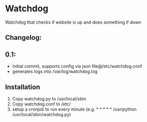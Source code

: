 Watchdog
========

Watchdog that checks if website is up and does something if down


Changelog:
--------

0.1:
--------
* Initial commit, supports config via json file@/etc/watchdog.conf
* generates logs into /var/log/watchdog.log

Installation
--------
1. Copy watchdog.py to /usr/local/sbin
2. Copy watchdog.conf to /etc/
3. setup a cronjob to run every minute (e.g. * * * * * /usr/python /usr/local/sbin/watchdog.py)